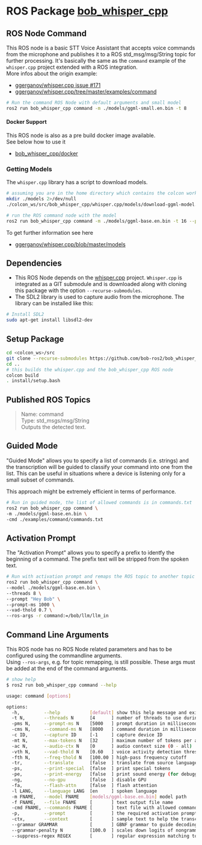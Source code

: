 # ROS Package [bob_whisper_cpp](https://github.com/bob-ros2/bob_whisper_cpp)

## ROS Node Command

This ROS node is a basic STT Voice Assistant that accepts voice commands from the microphone and publishes it to a ROS std_msg/msg/String topic for further processing. It's basically the same as the `command` example of the `whisper.cpp` project extended with a ROS integration.\
More infos about the origin example:
* [ggerganov/whisper.cpp issue #171](https://github.com/ggerganov/whisper.cpp/issues/171)
* [ggerganov/whisper.cpp/tree/master/examples/command](https://github.com/ggerganov/whisper.cpp/tree/master/examples/command)
 

```bash
# Run the command ROS Node with default arguments and small model
ros2 run bob_whisper_cpp command -m ./models/ggml-small.en.bin -t 8
```

#### Docker Support
This ROS node is also as a pre build docker image available.\
See below how to use it
* [bob_whisper_cpp/docker](https://github.com/bob-ros2/bob_whisper_cpp/tree/main/bob_whisper_cpp/docker)

### Getting Models
The `whisper.cpp` library has a script to download models.

```bash
# assuming you are in the home directory which contains the colcon workspace
mkdir ./models 2>/dev/null
./colcon_ws/src/bob_whisper_cpp/whisper.cpp/models/download-ggml-model.sh base.en ./models

# run the ROS command node with the model
ros2 run bob_whisper_cpp command -m ./models/ggml-base.en.bin -t 16 --prompt "Hey Bob" --prompt-ms 1000 --vad-thold 0.7 --ros-args -r command:=/gpt/gpt_in

```

To get further information see here
* [ggerganov/whisper.cpp/blob/master/models](https://github.com/ggerganov/whisper.cpp/blob/master/models/README.md)

## Dependencies

* This ROS Node depends on the [whisper.cpp](https://github.com/ggerganov/whisper.cpp) project. `Whisper.cpp` is integrated as a GIT submodule and is downloaded along with cloning this package with the option `--recurse-submodules`.
* The SDL2 library is used to capture audio from the microphone. The library can be installed like this:

```bash
# Install SDL2
sudo apt-get install libsdl2-dev
```

## Setup Package

```bash
cd <colcon_ws>/src
git clone --recurse-submodules https://github.com/bob-ros2/bob_whisper_cpp.git
cd ..
# this builds the whisper.cpp and the bob_whisper_cpp ROS node
colcon build
. install/setup.bash
```

## Published ROS Topics

> Name: command\
  Type: std_msgs/msg/String\
  Outputs the detected text.

## Guided Mode

"Guided Mode" allows you to specify a list of commands (i.e. strings) and the transcription will be guided to classify your command into one from the list. This can be useful in situations where a device is listening only for a small subset of commands.

This approach might be extremely efficient in terms of performance.

```bash
# Run in guided mode, the list of allowed commands is in commands.txt
ros2 run bob_whisper_cpp command \
-m ./models/ggml-base.en.bin \
-cmd ./examples/command/commands.txt
```

## Activation Prompt

The "Activation Prompt" allows you to specify a prefix to identfy the beginning of a command. The prefix text will be stripped from the spoken text.

```bash
# Run with activation prompt and remaps the ROS topic to another topic name
ros2 run bob_whisper_cpp command \
--model ./models/ggml-base.en.bin \
--threads 8 \
--prompt "Hey Bob" \
--prompt-ms 1000 \
--vad-thold 0.7 \
--ros-args -r command:=/bob/llm/llm_in
```

## Command Line Arguments
This ROS node has no ROS Node related parameters and has to be configured using the commandline arguments.\
Using `--ros-args`, e.g. for topic remapping, is still possible. These args must be added at the end of the command arguments.

```bash
# show help
$ ros2 run bob_whisper_cpp command --help

usage: command [options]

options:
  -h,         --help           [default] show this help message and exit
  -t N,       --threads N      [4      ] number of threads to use during computation
  -pms N,     --prompt-ms N    [5000   ] prompt duration in milliseconds
  -cms N,     --command-ms N   [8000   ] command duration in milliseconds
  -c ID,      --capture ID     [-1     ] capture device ID
  -mt N,      --max-tokens N   [32     ] maximum number of tokens per audio chunk
  -ac N,      --audio-ctx N    [0      ] audio context size (0 - all)
  -vth N,     --vad-thold N    [0.60   ] voice activity detection threshold
  -fth N,     --freq-thold N   [100.00 ] high-pass frequency cutoff
  -tr,        --translate      [false  ] translate from source language to english
  -ps,        --print-special  [false  ] print special tokens
  -pe,        --print-energy   [false  ] print sound energy (for debugging)
  -ng,        --no-gpu         [false  ] disable GPU
  -fa,        --flash-attn     [false  ] flash attention
  -l LANG,    --language LANG  [en     ] spoken language
  -m FNAME,   --model FNAME    [models/ggml-base.en.bin] model path
  -f FNAME,   --file FNAME     [       ] text output file name
  -cmd FNAME, --commands FNAME [       ] text file with allowed commands
  -p,         --prompt         [       ] the required activation prompt
  -ctx,       --context        [       ] sample text to help the transcription
  --grammar GRAMMAR            [       ] GBNF grammar to guide decoding
  --grammar-penalty N          [100.0  ] scales down logits of nongrammar tokens
  --suppress-regex REGEX       [       ] regular expression matching tokens to suppress
```


